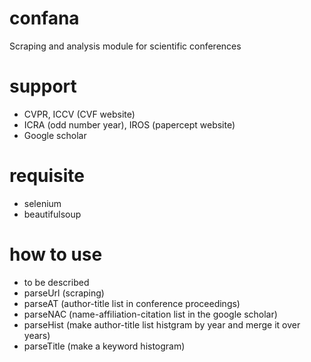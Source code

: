 # confana
Scraping and analysis module for scientific conferences

# support
- CVPR, ICCV (CVF website)
- ICRA (odd number year), IROS (papercept website)
- Google scholar

# requisite
- selenium
- beautifulsoup

# how to use
- to be described
- parseUrl (scraping)
- parseAT (author-title list in conference proceedings)
- parseNAC (name-affiliation-citation list in the google scholar)
- parseHist (make author-title list histgram by year and merge it over years)
- parseTitle (make a keyword histogram)


